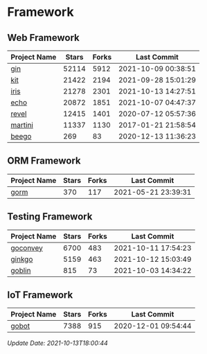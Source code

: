# Framework

## Web Framework
| Project Name | Stars | Forks | Last Commit |
| ------------ | ----- | ----- | ----------- |
| [gin](https://github.com/gin-gonic/gin) | 52114 | 5912 | 2021-10-09 00:38:51 |
| [kit](https://github.com/go-kit/kit) | 21422 | 2194 | 2021-09-28 15:01:29 |
| [iris](https://github.com/kataras/iris) | 21278 | 2301 | 2021-10-13 14:27:51 |
| [echo](https://github.com/labstack/echo) | 20872 | 1851 | 2021-10-07 04:47:37 |
| [revel](https://github.com/revel/revel) | 12415 | 1401 | 2020-07-12 05:57:36 |
| [martini](https://github.com/go-martini/martini) | 11337 | 1130 | 2017-01-21 21:58:54 |
| [beego](https://github.com/astaxie/beego) | 269 | 83 | 2020-12-13 11:36:23 |

## ORM Framework
| Project Name | Stars | Forks | Last Commit |
| ------------ | ----- | ----- | ----------- |
| [gorm](https://github.com/jinzhu/gorm) | 370 | 117 | 2021-05-21 23:39:31 |

## Testing Framework
| Project Name | Stars | Forks | Last Commit |
| ------------ | ----- | ----- | ----------- |
| [goconvey](https://github.com/smartystreets/goconvey) | 6700 | 483 | 2021-10-11 17:54:23 |
| [ginkgo](https://github.com/onsi/ginkgo) | 5159 | 463 | 2021-10-12 15:03:49 |
| [goblin](https://github.com/franela/goblin) | 815 | 73 | 2021-10-03 14:34:22 |

## IoT Framework
| Project Name | Stars | Forks | Last Commit |
| ------------ | ----- | ----- | ----------- |
| [gobot](https://github.com/hybridgroup/gobot) | 7388 | 915 | 2020-12-01 09:54:44 |

*Update Date: 2021-10-13T18:00:44*